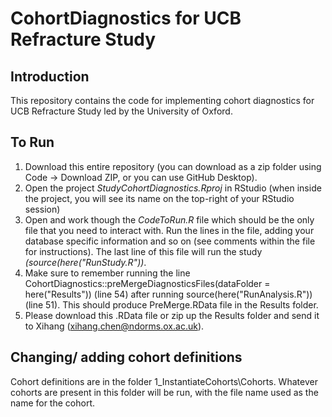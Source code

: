 CohortDiagnostics for UCB Refracture Study
========================================================================================================================================================
## Introduction
This repository contains the code for implementing cohort diagnostics for UCB Refracture Study led by the University of Oxford.

## To Run
1) Download this entire repository (you can download as a zip folder using Code -> Download ZIP, or you can use GitHub Desktop). 
2) Open the project <i>StudyCohortDiagnostics.Rproj</i> in RStudio (when inside the project, you will see its name on the top-right of your RStudio session)
3) Open and work though the <i>CodeToRun.R</i> file which should be the only file that you need to interact with. Run the lines in the file, adding your database specific information and so on (see comments within the file for instructions). The last line of this file will run the study <i>(source(here("RunStudy.R"))</i>.     
4) Make sure to remember running the line CohortDiagnostics::preMergeDiagnosticsFiles(dataFolder = here("Results")) (line 54) after running source(here("RunAnalysis.R")) (line 51). This should produce PreMerge.RData file in the Results folder.
5) Please download this .RData file or zip up the Results folder and send it to Xihang (xihang.chen@ndorms.ox.ac.uk).

## Changing/ adding cohort definitions
Cohort definitions are in the folder 1_InstantiateCohorts\Cohorts. Whatever cohorts are present in this folder will be run, with the file name used as the name for the cohort.

